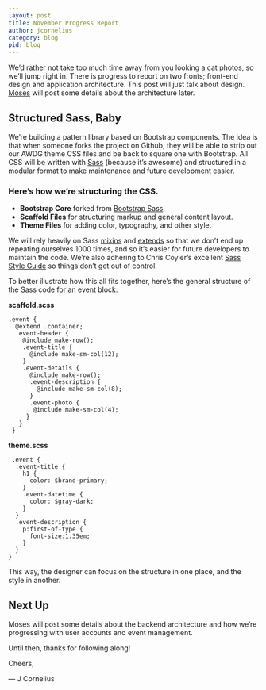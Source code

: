 ```yaml
---
layout: post
title: November Progress Report
author: jcornelius
category: blog
pid: blog
---
```


We&rsquo;d rather not take too much time away from you looking a cat photos, so we&rsquo;ll jump right in. There is progress to report on two fronts; front-end design and application architecture. This post will just talk about design. [Moses](https://twitter.com/mospired) will post some details about the architecture later.

## Structured Sass, Baby
We&rsquo;re building a pattern library based on Bootstrap components. The idea is that when someone forks the project on Github, they will be able to strip out our AWDG theme CSS files and be back to square one with Bootstrap. All CSS will be written with [Sass](http://sass-lang.com/) (because it&rsquo;s awesome) and structured in a modular format to make maintenance and future development easier.

### Here&rsquo;s how we&rsquo;re structuring the CSS.

- **Bootstrap Core** forked from [Bootstrap Sass](https://github.com/twbs/bootstrap-sass).
- **Scaffold Files** for structuring markup and general content layout.
- **Theme Files** for adding color, typography, and other style.

We will rely heavily on Sass [mixins](http://sass-lang.com/documentation/file.SASS_REFERENCE.html#mixins) and [extends](http://sass-lang.com/documentation/file.SASS_REFERENCE.html#extend) so that we don&rsquo;t end up repeating ourselves 1000 times, and so it&rsquo;s easier for future developers to maintain the code. We&rsquo;re also adhering to Chris Coyier&rsquo;s excellent [Sass Style Guide](http://css-tricks.com/sass-style-guide/) so things don&rsquo;t get out of control.

To better illustrate how this all fits together, here&rsquo;s the general structure of the Sass code for an event block:

**scaffold.scss**

    .event {
      @extend .container;
      .event-header {
        @include make-row();
        .event-title {
          @include make-sm-col(12);
        }
        .event-details {
          @include make-row();
          .event-description {
            @include make-sm-col(8);
          }
          .event-photo {
           @include make-sm-col(4);
         }
       }
     }


**theme.scss**

     .event {
      .event-title {
        h1 {
          color: $brand-primary;
        }
        .event-datetime {
          color: $gray-dark;
        }
      }
      .event-description {
        p:first-of-type {
          font-size:1.35em;
        }
      }
    }

This way, the designer can focus on the structure in one place, and the style in another.

## Next Up
Moses will post some details about the backend architecture and how we&rsquo;re progressing with user accounts and event management.

Until then, thanks for following along!

Cheers,

&mdash; J Cornelius